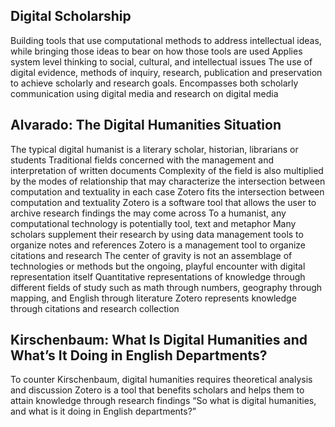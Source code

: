 ## Digital Scholarship

Building tools that use computational methods to address intellectual ideas, while bringing those ideas to bear on how those tools are used
Applies system level thinking to social, cultural, and intellectual issues
The use of digital evidence, methods of inquiry, research, publication and preservation to achieve scholarly and research goals.
Encompasses both scholarly communication using digital media and research on digital media

## Alvarado: The Digital Humanities Situation

The typical digital humanist is a literary scholar, historian, librarians or students
Traditional fields concerned with the management and interpretation of written documents
Complexity of the field is also multiplied by the modes of relationship that may characterize the intersection between computation and textuality in each case
Zotero fits the intersection between computation and textuality
Zotero is a software tool that allows the user to archive research findings the may come across
To a humanist, any computational technology is potentially tool, text and metaphor
Many scholars supplement their research by using data management tools to organize notes and references
Zotero is a management tool to organize citations and research
The center of gravity is not an assemblage of technologies or methods but the ongoing, playful encounter with digital representation itself
Quantitative representations of knowledge through different fields of study such as math through numbers, geography through mapping, and English through literature
Zotero represents knowledge through citations and research collection

## Kirschenbaum: What Is Digital Humanities and What’s It Doing in English Departments?
To counter Kirschenbaum, digital humanities requires theoretical analysis and discussion 
Zotero is a tool that benefits scholars and helps them to attain knowledge through research findings
“So what is digital humanities, and what is it doing in English departments?”


